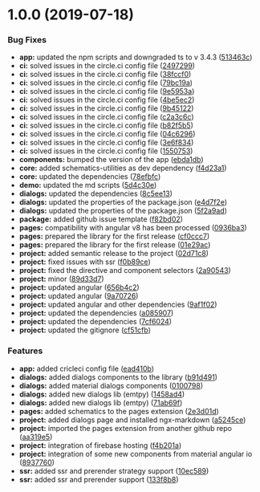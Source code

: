 # 1.0.0 (2019-07-18)


### Bug Fixes

* **app:** updated the npm scripts and downgraded ts to v 3.4.3 ([513463c](https://github.com/angular-material-extensions/pages/commit/513463c))
* **ci:** solved issues in the circle.ci config file ([2497299](https://github.com/angular-material-extensions/pages/commit/2497299))
* **ci:** solved issues in the circle.ci config file ([38fccf0](https://github.com/angular-material-extensions/pages/commit/38fccf0))
* **ci:** solved issues in the circle.ci config file ([79bc19a](https://github.com/angular-material-extensions/pages/commit/79bc19a))
* **ci:** solved issues in the circle.ci config file ([9e5953a](https://github.com/angular-material-extensions/pages/commit/9e5953a))
* **ci:** solved issues in the circle.ci config file ([4be5ec2](https://github.com/angular-material-extensions/pages/commit/4be5ec2))
* **ci:** solved issues in the circle.ci config file ([9b45122](https://github.com/angular-material-extensions/pages/commit/9b45122))
* **ci:** solved issues in the circle.ci config file ([c2a3c6c](https://github.com/angular-material-extensions/pages/commit/c2a3c6c))
* **ci:** solved issues in the circle.ci config file ([b82f5b5](https://github.com/angular-material-extensions/pages/commit/b82f5b5))
* **ci:** solved issues in the circle.ci config file ([04c6296](https://github.com/angular-material-extensions/pages/commit/04c6296))
* **ci:** solved issues in the circle.ci config file ([3e6f834](https://github.com/angular-material-extensions/pages/commit/3e6f834))
* **ci:** solved issues in the circle.ci config file ([1550753](https://github.com/angular-material-extensions/pages/commit/1550753))
* **components:** bumped the version of the app ([ebda1db](https://github.com/angular-material-extensions/pages/commit/ebda1db))
* **core:** added schematics-utilities as dev dependency ([f4d23a1](https://github.com/angular-material-extensions/pages/commit/f4d23a1))
* **core:** updated the dependencies ([78efbfc](https://github.com/angular-material-extensions/pages/commit/78efbfc))
* **demo:** updated the md scripts ([5d4c30e](https://github.com/angular-material-extensions/pages/commit/5d4c30e))
* **dialogs:** updated the dependencies ([8c5ee13](https://github.com/angular-material-extensions/pages/commit/8c5ee13))
* **dialogs:** updated the properties of the package.json ([e4d7f2e](https://github.com/angular-material-extensions/pages/commit/e4d7f2e))
* **dialogs:** updated the properties of the package.json ([5f2a9ad](https://github.com/angular-material-extensions/pages/commit/5f2a9ad))
* **package:** added github issue template ([f82bd02](https://github.com/angular-material-extensions/pages/commit/f82bd02))
* **pages:** compatibility with angular v8 has been processed ([0936ba3](https://github.com/angular-material-extensions/pages/commit/0936ba3))
* **pages:** prepared the library for the first release ([cf0ccc7](https://github.com/angular-material-extensions/pages/commit/cf0ccc7))
* **pages:** prepared the library for the first release ([01e29ac](https://github.com/angular-material-extensions/pages/commit/01e29ac))
* **project:** added semantic release to the project ([02d71c8](https://github.com/angular-material-extensions/pages/commit/02d71c8))
* **project:** fixed issues with ssr ([f0b89ce](https://github.com/angular-material-extensions/pages/commit/f0b89ce))
* **project:** fixed the directive and component selectors ([2a90543](https://github.com/angular-material-extensions/pages/commit/2a90543))
* **project:** minor ([89d33d7](https://github.com/angular-material-extensions/pages/commit/89d33d7))
* **project:** updated angular ([656b4c2](https://github.com/angular-material-extensions/pages/commit/656b4c2))
* **project:** updated angular ([9a70726](https://github.com/angular-material-extensions/pages/commit/9a70726))
* **project:** updated angular and other dependencies ([9af1f02](https://github.com/angular-material-extensions/pages/commit/9af1f02))
* **project:** updated the dependencies ([a085907](https://github.com/angular-material-extensions/pages/commit/a085907))
* **project:** updated the dependencies ([7cf6024](https://github.com/angular-material-extensions/pages/commit/7cf6024))
* **project:** updated the gitignore ([cf51cfb](https://github.com/angular-material-extensions/pages/commit/cf51cfb))


### Features

* **app:** added cricleci config file ([ead410b](https://github.com/angular-material-extensions/pages/commit/ead410b))
* **dialogs:** added dialogs components to the library ([b91d491](https://github.com/angular-material-extensions/pages/commit/b91d491))
* **dialogs:** added material dialogs components ([0100798](https://github.com/angular-material-extensions/pages/commit/0100798))
* **dialogs:** added new dialogs lib (emtpy) ([1458ad4](https://github.com/angular-material-extensions/pages/commit/1458ad4))
* **dialogs:** added new dialogs lib (emtpy) ([71ab69f](https://github.com/angular-material-extensions/pages/commit/71ab69f))
* **pages:** added schematics to the pages extension ([2e3d01d](https://github.com/angular-material-extensions/pages/commit/2e3d01d))
* **project:** added dialogs page and installed ngx-markdown ([a5245ce](https://github.com/angular-material-extensions/pages/commit/a5245ce))
* **project:** imported the pages extension from another github repo ([aa319e5](https://github.com/angular-material-extensions/pages/commit/aa319e5))
* **project:** integration of firebase hosting ([f4b201a](https://github.com/angular-material-extensions/pages/commit/f4b201a))
* **project:** integration of some new components from material angular io ([8937760](https://github.com/angular-material-extensions/pages/commit/8937760))
* **ssr:** added ssr and prerender strategy support ([10ec589](https://github.com/angular-material-extensions/pages/commit/10ec589))
* **ssr:** added ssr and prerender support ([133f8b8](https://github.com/angular-material-extensions/pages/commit/133f8b8))
